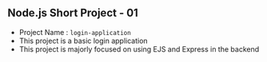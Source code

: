 ## Node.js Short Project - 01

- Project Name : ```login-application```
- This project is a basic login application
- This project is majorly focused on using EJS and Express in the backend